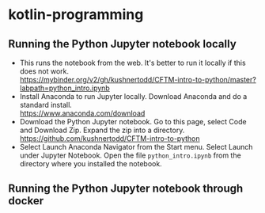 # kotlin-programming


## Running the Python Jupyter notebook locally

- This runs the notebook from the web. It's better to run it locally if this does not work.  
https://mybinder.org/v2/gh/kushnertodd/CFTM-intro-to-python/master?labpath=python_intro.ipynb
- Install Anaconda to run Jupyter locally. Download Anaconda and do a standard install.   
https://www.anaconda.com/download
- Download the Python Jupyter notebook. Go to this page, select Code and Download Zip. Expand the zip into a directory.  
https://github.com/kushnertodd/CFTM-intro-to-python
-  Select Launch Anaconda Navigator from the Start menu. Select Launch under Jupyter Notebook. Open the file `python_intro.ipynb` from the directory where you installed the notebook. 

## Running the Python Jupyter notebook through docker
